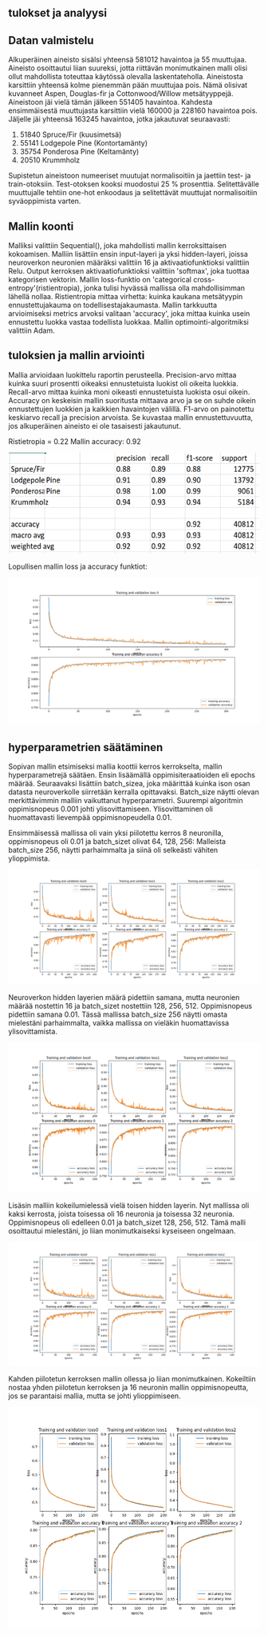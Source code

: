 ## tulokset ja analyysi


## Datan valmistelu
Alkuperäinen aineisto sisälsi yhteensä 581012 havaintoa ja 55 muuttujaa. Aineisto osoittautui liian suureksi, jotta riittävän monimutkainen malli olisi ollut mahdollista toteuttaa käytössä olevalla laskentateholla. Aineistosta karsittiin yhteensä kolme pienemmän pään muuttujaa pois. Nämä olisivat kuvanneet Aspen, Douglas-fir ja Cottonwood/Willow metsätyyppejä. Aineistoon jäi vielä tämän jälkeen 551405 havaintoa. Kahdesta ensimmäisestä muuttujasta karsittiin vielä 160000 ja 228160 havaintoa pois. Jäljelle jäi yhteensä 163245 havaintoa, jotka jakautuvat seuraavasti:

1. 51840 Spruce/Fir (kuusimetsä)
2. 55141 Lodgepole Pine (Kontortamänty)
3. 35754 Ponderosa Pine (Keltamänty)
4. 20510 Krummholz

Supistetun aineistoon numeeriset muutujat normalisoitiin ja jaettiin test- ja train-otoksiin. Test-otoksen kooksi muodostui 25 % prosenttia. Selitettävälle muuttujalle tehtiin one-hot enkoodaus ja selitettävät muuttujat normalisoitiin syväoppimista varten.

## Mallin koonti

Malliksi valittiin Sequential(), joka mahdollisti mallin kerroksittaisen kokoamisen. Malliin lisättiin ensin input-layeri ja yksi hidden-layeri, joissa neuroverkon neuronien määräksi valittiin 16 ja aktivaatiofunktioksi valittiin Relu. Output kerroksen aktivaatiofunktioksi valittiin 'softmax', joka tuottaa kategorisen vektorin. Mallin loss-funktio on 'categorical cross-entropy'(ristientropia), jonka tulisi hyvässä mallissa olla mahdollisimman lähellä nollaa. Ristientropia mittaa virhetta: kuinka kaukana metsätyypin ennustettujakauma on todellisestajakaumasta. Mallin tarkkuutta arvioimiseksi metrics arvoksi valitaan 'accuracy', joka mittaa kuinka usein ennustettu luokka vastaa todellista luokkaa. Mallin optimointi-algoritmiksi valittiin Adam.

## tuloksien ja mallin arviointi

Mallia arvioidaan luokittelu raportin perusteella. Precision-arvo mittaa kuinka suuri prosentti oikeaksi ennustetuista luokist oli oikeita luokkia. Recall-arvo mittaa kuinka moni oikeasti ennustetuista luokista osui oikein. Accuracy on keskeisin mallin suoritusta mittaava arvo ja se on suhde oikein ennustettujen luokkien ja kaikkien havaintojen välillä. F1-arvo on painotettu keskiarvo recall ja precision arvoista. Se kuvastaa mallin ennustettuvuutta, jos alkuperäinen aineisto ei ole tasaisesti jakautunut.

Ristietropia = 0.22
Mallin accuracy: 0.92


![raportti](/kuvat/raportti.png)

Lopullisen mallin loss ja accuracy funktiot:

![lopullinen malli](/kuvat/malli.png)


## hyperparametrien säätäminen

Sopivan mallin etsimiseksi mallia koottii kerros kerrokselta, mallin hyperparametrejä säätäen. Ensin lisäämällä oppimisiteraatioiden eli epochs määrää. Seuraavaksi lisättiin batch_sizea, joka määrittää kuinka ison osan datasta neuroverkolle siirretään kerralla opittavaksi. Batch_size näytti olevan merkittävimmin malliin vaikuttanut hyperparametri. Suurempi algoritmin oppimisnopeus 0.001 johti ylisovittamiseen. Ylisovittaminen oli huomattavasti lievempää oppimisnopeudella 0.01.


Ensimmäisessä mallissa oli vain yksi piilotettu kerros 8 neuronilla, oppimisnopeus oli 0.01 ja batch_sizet olivat 64, 128, 256: Malleista batch_size 256, näytti parhaimmalta ja siinä oli selkeästi vähiten ylioppimista.

![yksi_kerros_node8_batch_size_64_128_252.png](/kuvat/yksi_kerros_node8_batch_size_64_128_252.png)

Neuroverkon hidden layerien määrä pidettiin samana, mutta neuronien määrää nostettin 16 ja batch_sizet nostettiin 128, 256, 512. Oppimisnopeus pidettiin samana 0.01. Tässä mallissa batch_size 256 näytti omasta mielestäni parhaimmalta, vaikka mallissa on vieläkin huomattavissa ylisovittamista.

![yksi_kerros_node16_batch_size_128_256_512.png](/kuvat/yksi_kerros_node16_batch_size_128_256_512.png)

Lisäsin malliin kokeilumielessä vielä toisen hidden layerin. Nyt mallissa oli kaksi kerrosta, joista toisessa oli 16 neuronia ja toisessa 32 neuronia. Oppimisnopeus oli edelleen 0.01 ja batch_sizet 128, 256, 512. Tämä malli osoittautui mielestäni, jo liian monimutkaiseksi kyseiseen ongelmaan.

![kaksi_kerros_node_16_ja_32_batch_size_128_256_512.png](/kuvat/kaksi_kerros_node_16_ja_32_batch_size_128_256_512.png)

Kahden piilotetun kerroksen mallin ollessa jo liian monimutkainen. Kokeiltiin nostaa yhden piilotetun kerroksen ja 16 neuronin mallin oppimisnopeutta, jos se parantaisi mallia, mutta se johti ylioppimiseen.

![yksi_kerros_node16_batch_size_128_256_512_lr_0.001.png](/kuvat/yksi_kerros_node16_batch_size_128_256_512_lr_0.001.png)